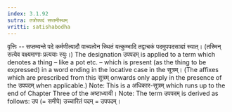 ```yaml
---
index: 3.1.92
sutra: तत्रोपपदं सप्तमीस्थम्‌
vritti: satishabodha
---
```






वृत्तिः -- सप्तम्यन्ते पदे कर्मणीत्यादौ वाच्यत्वेन स्थितं यत्कुम्भादि तद्वाचकं पदमुपपदसञ्ज्ञं स्यात्। (तस्मिन् सत्येव वक्ष्यमाणाः प्रत्ययाः स्युः।) The designation उपपदम् is applied to a term which denotes a thing – like a pot etc. – which is present (as the thing to be expressed) in a word ending in the locative case in the सूत्रम्। (The affixes which are prescribed from this सूत्रम् onwards only apply in the presence of the उपपदम् when applicable.) Note: This is a अधिकार-सूत्रम् which runs up to the end of Chapter Three of the अष्टाध्यायी। Note: The term उपपदम् is derived as follows: उप (= समीपे) उच्चारितं पदम् = उपपदम्।

